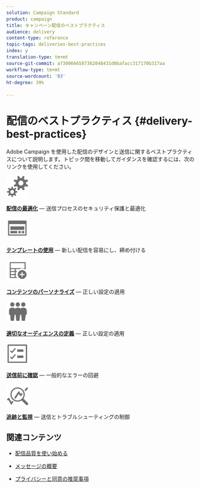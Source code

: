 ```yaml
---
solution: Campaign Standard
product: campaign
title: キャンペーン配信のベストプラクティス
audience: delivery
content-type: reference
topic-tags: deliveries-best-practices
index: y
translation-type: tm+mt
source-git-commit: a7300666587362048431d0bafacc317170b317aa
workflow-type: tm+mt
source-wordcount: '83'
ht-degree: 39%

---
```



# 配信のベストプラクティス {#delivery-best-practices}

Adobe Campaign を使用した配信のデザインと送信に関するベストプラクティスについて説明します。トピック間を移動してガイダンスを確認するには、次のリンクを使用してください。

<img src="assets/do-not-localize/optimize.svg"  width="60px">

**[配信の最適化](optimize-delivery.md)**  — 送信プロセスのセキュリティ保護と最適化

<img src="assets/do-not-localize/design.svg"  width="60px">

**[テンプレートの使用](use-templates.md)**  — 新しい配信を容易にし、締め付ける

<img src="assets/do-not-localize/custom.svg"  width="60px">

**[コンテンツのパーソナライズ](optimize-delivery.md)**  — 正しい設定の適用

<img src="assets/do-not-localize/profiles.svg"  width="60px">

**[適切なオーディエンスの定義](define-the-right-audience.md)**  — 正しい設定の適用

<img src="assets/do-not-localize/start.svg"  width="60px">

**[送信前に確認](check-before-sending.md)**  — 一般的なエラーの回避

<img src="assets/do-not-localize/troubleshoot.svg"  width="60px">

**[追跡と監視](track-and-monitor.md)**  — 送信とトラブルシューティングの制御

## 関連コンテンツ

* [配信品質を使い始める](../../sending/using/about-deliverability.md)

* [メッセージの概要](../../channels/using/get-started-communication-channels.md)

* [プライバシーと同意の推奨事項](../../start/using/privacy.md)
